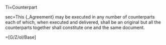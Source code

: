 Ti=Counterpart

sec=This {_Agreement} may be executed in any number of counterparts each of which, when executed and delivered, shall be an original but all the counterparts together shall constitute one and the same document.

=[G/Z/ol/Base]
